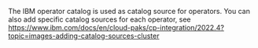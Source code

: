 The IBM operator catalog is used as catalog source for operators. You can also add specific catalog sources for each operator, see https://www.ibm.com/docs/en/cloud-paks/cp-integration/2022.4?topic=images-adding-catalog-sources-cluster
